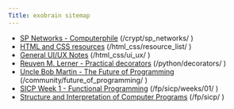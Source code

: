 ```yaml
---
Title: exobrain sitemap
---
```


* [SP Networks - Computerphile](/crypt/sp_networks/) (/crypt/sp_networks/ )
* [HTML and CSS resources](/html_css/resource_list/) (/html_css/resource_list/ )
* [General UI/UX Notes](/html_css/ui_ux/) (/html_css/ui_ux/ )
* [Reuven M. Lerner - Practical decorators](/python/decorators/) (/python/decorators/ )
* [Uncle Bob Martin - The Future of Programming](/community/future_of_programming/) (/community/future_of_programming/ )
* [SICP Week 1 - Functional Programming](/fp/sicp/weeks/01/) (/fp/sicp/weeks/01/ )
* [Structure and Interpretation of Computer Programs](/fp/sicp/) (/fp/sicp/ )
